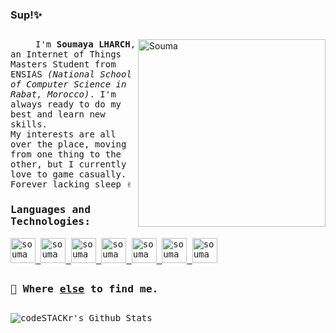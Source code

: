 ### Sup!✨


## 

<img alt="Souma" align="right" src="https://devstickers.com/assets/img/cat/programming-languages.png" width="300">
<samp><p align=”justify” style="text-indent:40px;"> I'm <b>Soumaya LHARCH</b>, an Internet of Things Masters Student from ENSIAS <i>(National School of Computer Science in Rabat, Morocco)</i>. I'm always ready to do my best and learn new skills.
<br> My interests are all over the place, moving from one thing to the other, but I currently love to game casually.
<br> Forever lacking sleep ✌️


### **Languages and Technologies:**
<p float="left">
 <a href="https://www.java.com/">
<img alt="souma" src="https://devstickers.com/assets/img/pro/7kaq.png" width="40">
 </a>
 <a href="https://www.android.com/">
<img alt="souma" src="https://devstickers.com/assets/img/pro/zl8i.png" width="40">
 </a>
 <a href="https://www.python.org/">
<img alt="souma" src="https://devstickers.com/assets/img/pro/p3jo.png" width="40">
 </a>
 <a href="https://en.wikipedia.org/wiki/HTML">
<img alt="souma" src="https://devstickers.com/assets/img/pro/iqm9.png" width="40">
 </a>
 <a href="https://en.wikipedia.org/wiki/CCS3">
<img alt="souma" src="https://devstickers.com/assets/img/pro/8pnd.png" width="40">
  </a>
 <a href="https://en.wikipedia.org/wiki/JavaScript">
<img alt="souma" src="https://devstickers.com/assets/img/pro/i4eg.png" width="40">
  </a>
 <a href="https://git-scm.com/">
<img alt="souma" src="https://devstickers.com/assets/img/pro/apiv.png" width="40">
  </a>
</p>

## 
### 💬 Where [else](https://sleepysouma.carrd.co/) to find me.
## 


<img alt="codeSTACKr's Github Stats" src="https://github-readme-stats.vercel.app/api?username=SleepySouma&show_icons=true"/>

<!--
- :trophy: **My GitHub trophies :**  ![Trophies](https://github-profile-trophy.vercel.app/?username=SleepySouma)
-->
<!--
SleepySouma/SleepySouma is a ✨special✨ repository because its `README.md` (this file) appears on your GitHub profile.
You can click the Preview link to take a look at your changes.

Here are some ideas to get you started:

- 🔭 I’m currently working on ...
- 🌱 I’m currently learning ...
- 👯 I’m looking to collaborate on ...
- 🤔 I’m looking for help with ...
- 💬 Ask me about ...
- 📫 How to reach me: ...
- 😄 Pronouns: ...
- ⚡ Fun fact: ...
-->
